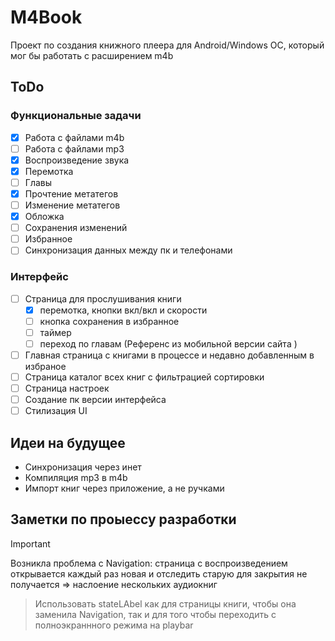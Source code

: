 # M4Book
Проект по создания книжного плеера для Android/Windows ОС, который мог бы работать с расширением m4b

## ToDo
### Функциональные задачи
- [x] Работа с файлами m4b
- [ ] Работа с файлами mp3
- [x] Воспроизведение звука
- [x] Перемотка
- [ ] Главы
- [x] Прочтение метатегов
- [ ] Изменение метатегов
- [x] Обложка
- [ ] Сохранения изменений
- [ ] Избранное
- [ ] Синхронизация данных между пк и телефонами
### Интерфейс
- [ ] Страница для прослушивания книги
  - [x] перемотка, кнопки вкл/вкл и скорости
  - [ ] кнопка сохранения в избранное
  - [ ] таймер
  - [ ] переход по главам (Референс из мобильной версии сайта )
- [ ] Главная страница с книгами в процессе и недавно добавленным в избраное
- [ ] Страница каталог всех книг с фильтрацией сортировки
- [ ] Страница настроек
- [ ] Создание пк версии интерфейса
- [ ] Стилизация UI

## Идеи на будущее
- Синхронизация через инет
- Компиляция mp3 в m4b
- Импорт книг через приложение, а не ручками

## Заметки по проыессу разработки
> [!IMPORTANT]
>  Возникла проблема с Navigation: страница с воспроизведением открывается каждый раз новая и отследить старую для закрытия не получается => наслоение нескольких аудиокниг
> > Использовать stateLAbel как для страницы книги, чтобы она заменила Navigation, так и для того чтобы переходить с полноэкраннного режима на playbar
